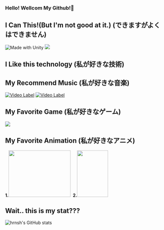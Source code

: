 ### Hello! Wellcom My Github!👋

## I Can This!(But I'm not good at it.) (できますがよくはできません)
![Made with Unity](https://img.shields.io/badge/Made%20with-Unity-57b9d3.svg?style=flat&logo=unity)
![](https://img.shields.io/badge/made%20width-C++-#00599C?style=flat&logo=C++)


## I Like this technology (私が好きな技術)

## My Recommend Music (私が好きな音楽)


[![Video Label](http://img.youtube.com/vi/PJRg5ztlsto/0.jpg)](https://youtu.be/PJRg5ztlsto)
[![Video Label](http://img.youtube.com/vi/z2ha36-5iXk/0.jpg)](https://youtu.be/z2ha36-5iXk)


## My Favorite Game (私が好きなゲーム)

![](https://static.metacritic.com/images/products/games/5/bf036353f8b38ff39292ba9cf7f680a9-98.jpg)

## My Favorite Animation (私が好きなアニメ)
<div>
        <strong>1.</strong><img src="https://i.ytimg.com/vi/KonNI2O7_Wk/maxresdefault.jpg" style=" width : 200px; height : 150px;">&nbsp;
        <strong>2.</strong><img src="https://image.yes24.com/goods/90114544/XL" style=" width : 100px; height : 150px;">
</div>

## Wait.. this is my stat???

![hrnsh's GitHub stats](https://github-readme-stats.vercel.app/api?username=hrnsh&show_icons=true&theme=radical)

